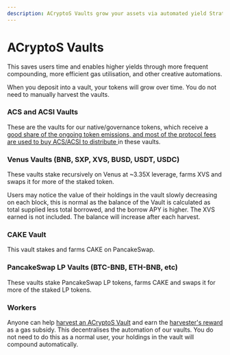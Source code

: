 ```yaml
---
description: ACryptoS Vaults grow your assets via automated yield Strategies.
---
```


# ACryptoS Vaults

This saves users time and enables higher yields through more frequent compounding, more efficient gas utilisation, and other creative automations.

When you deposit into a vault, your tokens will grow over time. You do not need to manually harvest the vaults.

### ACS and ACSI Vaults

These are the vaults for our native/governance tokens, which receive a [good share of the ongoing token emissions, and most of the protocol fees are used to buy ACS/ACSI to distribute ](fees.md)in these vaults.

### Venus Vaults \(BNB, SXP, XVS, BUSD, USDT, USDC\)

These vaults stake recursively on Venus at ~3.35X leverage, farms XVS and swaps it for more of the staked token.

Users may notice the value of their holdings in the vault slowly decreasing on each block, this is normal as the balance of the Vault is calculated as total supplied less total borrowed, and the borrow APY is higher. The XVS earned is not included. The balance will increase after each harvest.

### CAKE Vault

This vault stakes and farms CAKE on PancakeSwap.

### PancakeSwap LP Vaults \(BTC-BNB, ETH-BNB, etc\)

These vaults stake PancakeSwap LP tokens, farms CAKE and swaps it for more of the staked LP tokens.

### Workers

Anyone can help [harvest an ACryptoS Vault](https://app.acryptos.com/worker/) and earn the [harvester's reward](fees.md#all-vaults) as a gas subsidy. This decentralises the automation of our vaults. You do not need to do this as a normal user, your holdings in the vault will compound automatically.

